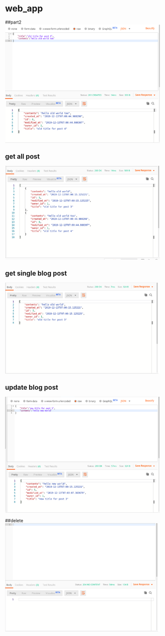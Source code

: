 # web_app
##part2
![image](blog_post.png)
## get all post
![1](get_all_post.png)
## get single blog post
![2](get_single_post.png)

## update blog post
![3](update_blog_post.png)

##delete
![4](del_blogpost.png)